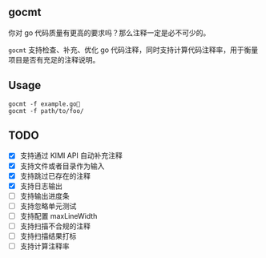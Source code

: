 ## gocmt

你对 go 代码质量有更高的要求吗？那么注释一定是必不可少的。

`gocmt` 支持检查、补充、优化 go 代码注释，同时支持计算代码注释率，用于衡量项目是否有充足的注释说明。

## Usage

```
gocmt -f example.go
gocmt -f path/to/foo/
```

## TODO

-   [x] 支持通过 KIMI API 自动补充注释
-   [x] 支持文件或者目录作为输入
-   [x] 支持跳过已存在的注释
-   [x] 支持日志输出
-   [ ] 支持输出进度条
-   [ ] 支持忽略单元测试
-   [ ] 支持配置 maxLineWidth
-   [ ] 支持扫描不合规的注释
-   [ ] 支持扫描结果打标
-   [ ] 支持计算注释率
